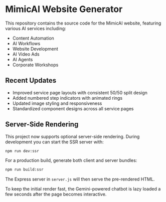 # MimicAI Website Generator

This repository contains the source code for the MimicAI website, featuring various AI services including:

- Content Automation
- AI Workflows
- Website Development
- AI Video Ads
- AI Agents
- Corporate Workshops

## Recent Updates

- Improved service page layouts with consistent 50/50 split design
- Added numbered step indicators with animated rings
- Updated image styling and responsiveness
- Standardized component designs across all service pages

## Server-Side Rendering

This project now supports optional server-side rendering. During development you can start the SSR server with:

```bash
npm run dev:ssr
```

For a production build, generate both client and server bundles:

```bash
npm run build:ssr
```

The Express server in `server.js` will then serve the pre-rendered HTML.

To keep the initial render fast, the Gemini-powered chatbot is lazy loaded a few seconds after the page becomes interactive.
